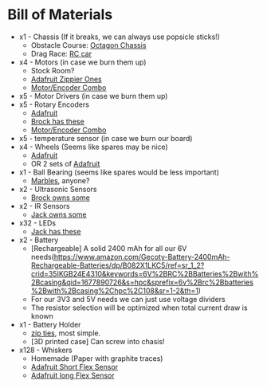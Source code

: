 # Bill of Materials
- x1 - Chassis (If it breaks, we can always use popsicle sticks!)
  - Obstacle Course: [Octagon Chassis](https://www.adafruit.com/product/4466)
  - Drag Race: [RC car](https://a.co/d/haKVwfe)
- x4 - Motors (in case we burn them up)
  - Stock Room?
  - [Adafruit Zippier Ones](https://www.adafruit.com/product/3777)
  - [Motor/Encoder Combo](https://a.co/d/baZXsuo)
- x5 - Motor Drivers (in case we burn them up)
- x5 - Rotary Encoders
  - [Adafruit](https://www.adafruit.com/product/4991)
  - [Brock has these](https://a.co/d/gRUY2s8)
  - [Motor/Encoder Combo](https://a.co/d/baZXsuo)
- x5 - temperature sensor (in case we burn our board)
- x4 - Wheels (Seems like spares may be nice)
  - [Adafruit](https://www.adafruit.com/product/3763)
  - OR 2 sets of [Adafruit](https://www.adafruit.com/product/4990)
- x1 - Ball Bearing (seems like spares would be less important)
  - [Marbles](https://a.co/d/cl1yvs8), anyone?
- x2 - Ultrasonic Sensors
  - [Brock owns some](https://www.electroschematics.com/hc-sr04-datasheet/)
- x2 - IR Sensors
  - [Jack owns some](https://www.digikey.com/en/htmldatasheets/production/117932/0/0/1/tcrt5000l.html)
- x32 - LEDs
  - [Jack has these](https://a.co/d/3lupUKW)
- x2 - Battery
  - [Rechargeable] A solid 2400 mAh for all our 6V needs(https://www.amazon.com/Gecoty-Battery-2400mAh-Rechargeable-Batteries/dp/B082X1LKC5/ref=sr_1_2?crid=35IKGB24E4310&keywords=6V%2BRC%2BBatteries%2Bwith%2Bcasing&qid=1677890726&s=hpc&sprefix=6v%2Brc%2Bbatteries%2Bwith%2Bcasing%2Chpc%2C108&sr=1-2&th=1)  
  - For our 3V3 and 5V needs we can just use voltage dividers
  - The resistor selection will be optimized when total current draw is known 
- x1 - Battery Holder
  - [zip ties](https://a.co/d/apTf1r2), most simple.
  - [3D printed case] Can screw into chasis! 
- x128 - Whiskers
  - Homemade (Paper with graphite traces)
  - [Adafruit Short Flex Sensor](https://www.adafruit.com/product/1070)
  - [Adafruit long Flex Sensor](https://www.adafruit.com/product/182)